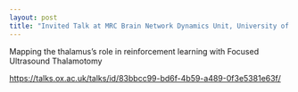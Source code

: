 ```yaml
---
layout: post
title: "Invited Talk at MRC Brain Network Dynamics Unit, University of Oxford"
---
```


Mapping the thalamus’s role in reinforcement learning with Focused Ultrasound Thalamotomy

https://talks.ox.ac.uk/talks/id/83bbcc99-bd6f-4b59-a489-0f3e5381e63f/
